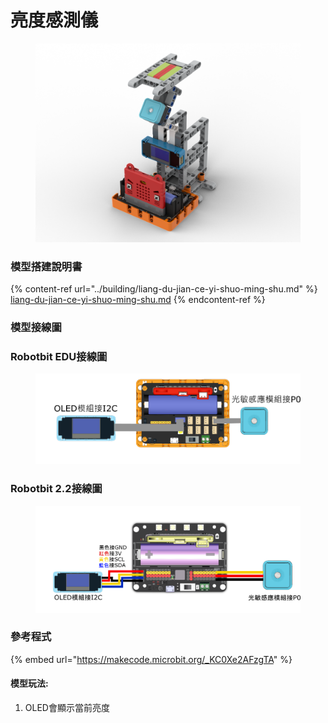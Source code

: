 # 亮度感測儀

<figure><img src="../../../.gitbook/assets/lightintensity_robotbit_2.png" alt=""><figcaption></figcaption></figure>

### 模型搭建說明書

{% content-ref url="../building/liang-du-jian-ce-yi-shuo-ming-shu.md" %}
[liang-du-jian-ce-yi-shuo-ming-shu.md](../building/liang-du-jian-ce-yi-shuo-ming-shu.md)
{% endcontent-ref %}

### 模型接線圖

### Robotbit EDU接線圖

<figure><img src="../../../.gitbook/assets/lightintensity_wiring_robotbit.png" alt=""><figcaption></figcaption></figure>

### Robotbit 2.2接線圖

<figure><img src="../../../.gitbook/assets/lightintensity_wiring_robotbit_2.2.png" alt=""><figcaption></figcaption></figure>

### 參考程式

{% embed url="https://makecode.microbit.org/_KC0Xe2AFzgTA" %}

#### 模型玩法:

1. OLED會顯示當前亮度

